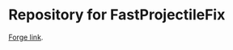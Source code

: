 # Repository for FastProjectileFix
[Forge link](https://www.curseforge.com/minecraft/mc-mods/fast-projectile-fix).